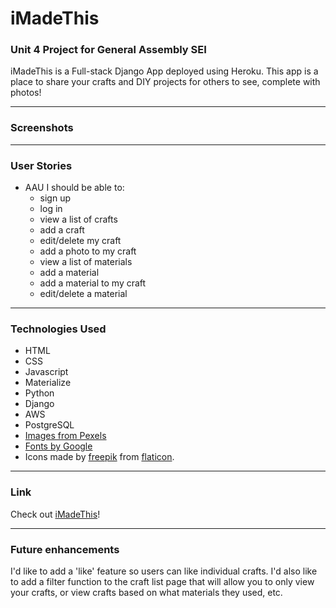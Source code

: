# iMadeThis
### Unit 4 Project for General Assembly SEI

iMadeThis is a Full-stack Django App deployed using Heroku. This app is a place to share your crafts and DIY projects for others to see, complete with photos! 

-----

### Screenshots

-----

### User Stories
- AAU I should be able to:
  - sign up
  - log in
  - view a list of crafts
  - add a craft
  - edit/delete my craft
  - add a photo to my craft
  - view a list of materials
  - add a material
  - add a material to my craft
  - edit/delete a material

-----

### Technologies Used
- HTML
- CSS
- Javascript
- Materialize
- Python
- Django
- AWS
- PostgreSQL
- [Images from Pexels](https://pexels.com)
- [Fonts by Google](https://fonts.google.com/)
- Icons made by [freepik](http://www.freepik.com/) from [flaticon](https://www.flaticon.com/).

-----

### Link

Check out [iMadeThis](https://imadethiss.herokuapp.com/)!

-----

### Future enhancements

I'd like to add a 'like' feature so users can like individual crafts.
I'd also like to add a filter function to the craft list page that will allow you to only view your crafts, or view crafts based on what materials they used, etc. 